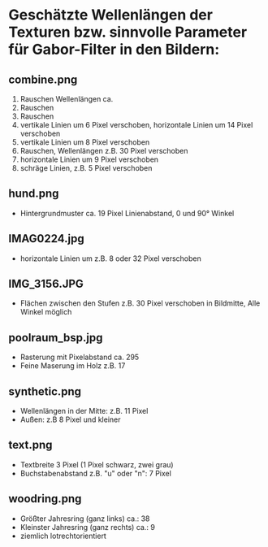 # Geschätzte Wellenlängen der Texturen bzw. sinnvolle Parameter für Gabor-Filter in den Bildern:

## combine.png
1. Rauschen Wellenlängen ca.
2. Rauschen
3. Rauschen
4. vertikale Linien um 6 Pixel verschoben, horizontale Linien um 14 Pixel verschoben
5. vertikale Linien um 8 Pixel verschoben
6. Rauschen, Wellenlängen z.B. 30 Pixel verschoben
7. horizontale Linien um 9 Pixel verschoben
8. schräge Linien, z.B. 5 Pixel verschoben


## hund.png
- Hintergrundmuster ca. 19 Pixel Linienabstand, 0 und 90° Winkel

## IMAG0224.jpg
- horizontale Linien um z.B. 8 oder 32 Pixel verschoben

## IMG_3156.JPG
- Flächen zwischen den Stufen z.B. 30 Pixel verschoben in Bildmitte, Alle Winkel möglich

## poolraum_bsp.jpg
- Rasterung mit Pixelabstand ca. 295
- Feine Maserung im Holz z.B. 17

## synthetic.png
- Wellenlängen in der Mitte: z.B. 11 Pixel
- Außen: z.B 8 Pixel und kleiner

## text.png
- Textbreite 3 Pixel (1 Pixel schwarz, zwei grau)
- Buchstabenabstand z.B. "u" oder "n": 7 Pixel

## woodring.png
- Größter Jahresring (ganz links) ca.: 38
- Kleinster Jahresring (ganz rechts) ca.: 9
- ziemlich lotrechtorientiert
